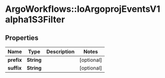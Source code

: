 # ArgoWorkflows::IoArgoprojEventsV1alpha1S3Filter

## Properties
Name | Type | Description | Notes
------------ | ------------- | ------------- | -------------
**prefix** | **String** |  | [optional] 
**suffix** | **String** |  | [optional] 


